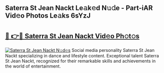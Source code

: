 ## Saterra St Jean Nackt Le𝚊k𝚎d N𝚞𝚍e - Part-iAR Vid𝚎o Photos Le𝚊ks 6sYzJ

# <h2><a href="http://fb9isas.evod.top/?m=Saterra+St+Jean+Nackt">🔗 👉🔴 Saterra St Jean Nackt Vid𝚎o Ph𝚘t𝚘s</a></h2>

[![Saterra St Jean Nackt N𝚞d𝚎s](https://i.imgur.com/8V9OHl7.gif)](http://fb9isas.evod.top/?m=Saterra+St+Jean+Nackt)
Social media personality Saterra St Jean Nackt specializing in dance and lifestyle content. Exceptional talent Saterra St Jean Nackt, recognized for their remarkable skills and achievements in the world of entertainment. 
